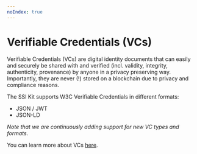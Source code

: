 ```yaml
---
noIndex: true
---
```


# Verifiable Credentials (VCs)

Verifiable Credentials (VCs) are digital identity documents that can easily and securely be shared with and verified (incl. validity, integrity, authenticity, provenance) by anyone in a privacy preserving way. Importantly, they are never (!) stored on a blockchain due to privacy and compliance reasons.

The SSI Kit supports W3C Verifiable Credentials in different formats:

* JSON / JWT
* JSON-LD

_Note that we are continuously adding support for new VC types and formats._

You can learn more about VCs [here](https://docs.walt.id/v/ssikit/ssi-kit/what-is-ssi/technologies-and-concepts#verifiable-credentials-vcs-and-verifiable-presentations-vps).
